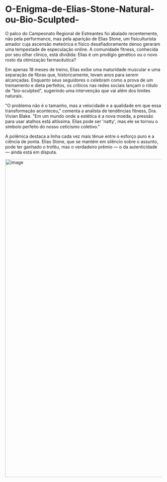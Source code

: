 # O-Enigma-de-Elias-Stone-Natural-ou-Bio-Sculpted-

O palco do Campeonato Regional de Estreantes foi abalado recentemente, não pela performance, mas pela aparição de Elias Stone, um fisiculturista amador cuja ascensão meteórica e físico desafiadoramente denso geraram uma tempestade de especulação online. A comunidade fitness, conhecida por seu olhar clínico, está dividida: Elias é um prodígio genético ou o novo rosto da otimização farmacêutica?

Em apenas 18 meses de treino, Elias exibe uma maturidade muscular e uma separação de fibras que, historicamente, levam anos para serem alcançadas. Enquanto seus seguidores o celebram como a prova de um treinamento e dieta perfeitos, os críticos nas redes sociais lançam o rótulo de "bio-sculpted", sugerindo uma intervenção que vai além dos limites naturais.

"O problema não é o tamanho, mas a velocidade e a qualidade em que essa transformação aconteceu," comenta a analista de tendências fitness, Dra. Vivian Blake. "Em um mundo onde a estética é a nova moeda, a pressão para usar atalhos está altíssima. Elias pode ser 'natty', mas ele se tornou o símbolo perfeito do nosso ceticismo coletivo."

A polêmica destaca a linha cada vez mais tênue entre o esforço puro e a ciência de ponta. Elias Stone, que se mantém em silêncio sobre o assunto, pode ter ganhado o troféu, mas o verdadeiro prêmio — o da autenticidade — ainda está em disputa.


<img width="1024" height="1024" alt="image" src="https://github.com/user-attachments/assets/14980e9f-1c6c-4df7-a764-a22860dc9fe0" />
